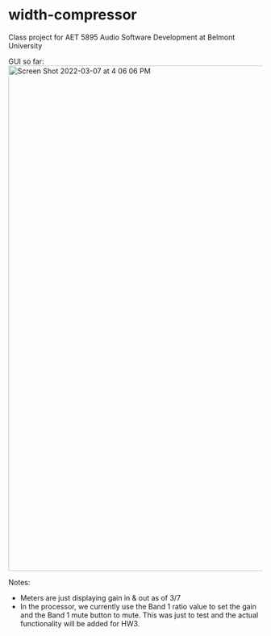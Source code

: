 # width-compressor
Class project for AET 5895 Audio Software Development at Belmont University

GUI so far:
<img width="1003" alt="Screen Shot 2022-03-07 at 4 06 06 PM" src="https://user-images.githubusercontent.com/46684656/157125875-81d26670-bee0-49ba-ab5b-7a45124696e7.png">

Notes:
- Meters are just displaying gain in & out as of 3/7
- In the processor, we currently use the Band 1 ratio value to set the gain and the Band 1 mute button to mute. This was just to test and the actual functionality will be added for HW3.
